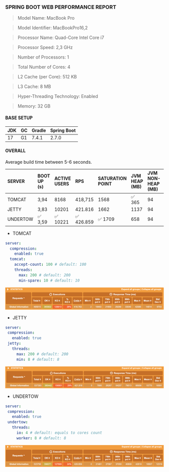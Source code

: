 ### SPRING BOOT WEB PERFORMANCE REPORT

> Model Name: MacBook Pro

> Model Identifier: MacBookPro16,2

> Processor Name: Quad-Core Intel Core i7

> Processor Speed: 2,3 GHz

> Number of Processors: 1

> Total Number of Cores: 4

> L2 Cache (per Core): 512 KB

> L3 Cache: 8 MB

> Hyper-Threading Technology: Enabled

> Memory:	32 GB

#### BASE SETUP

|JDK|GC|Gradle|Spring Boot|
|:--|:-|:-----|:----------|
|17 |G1|7.4.1 |2.7.0      |

####  OVERALL

Average build time between 5-6 seconds.

|SERVER  |BOOT UP (s)|ACTIVE USERS|RPS    |SATURATION POINT|JVM HEAP (MB)|JVM NON-HEAP (MB)|JVM CPU (%)|THREADS (MAX)|POSTGRES CPU (%)|
|:-------|:----------|:-----------|:------|:---------------|:------------|:----------------|:----------|:------------|:---------------|
|TOMCAT  |3,94       |8168        |418,715|1568            |:white_check_mark: 365          |94               |12         |226          |99              |
|JETTY   |3,83       |10201       |421.816|1662            |1137         |94               |14         |224          |99              |
|UNDERTOW|:white_check_mark: 3,59       |:white_check_mark: 10221       |:white_check_mark: 426.859|:white_check_mark: 1709            |658          |94               |:white_check_mark: 11         |:white_check_mark: 33           |99              |

* TOMCAT

``` yaml
server:
  compression:
    enabled: true
  tomcat:
    accept-count: 100 # default: 100
    threads:
      max: 200 # default: 200
      min-spare: 10 # default: 10

```

 ![](./static/tomcat.png)

* JETTY

``` yaml
server:
 compression:
   enabled: true
 jetty:
   threads:
     max: 200 # default: 200
     min: 8 # default: 8

```

 ![](./static/jetty.png)

* UNDERTOW

``` yaml
server:
 compression:
   enabled: true
 undertow:
   threads:
     io: 4 # default: equals to cores count
     worker: 8 # default: 8

```

 ![](./static/undertow.png)